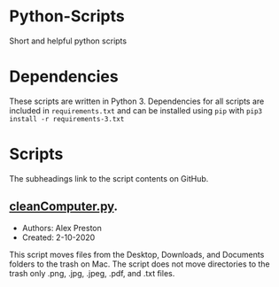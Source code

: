 # Python-Scripts
Short and helpful python scripts

# Dependencies
These scripts are written in Python 3. Dependencies for all scripts are included in `requirements.txt` and can be installed
using `pip` with `pip3 install -r requirements-3.txt`

# Scripts
The subheadings link to the script contents on GitHub.

## [cleanComputer.py](https://github.com/alexrpreston/Python-Scripts/blob/master/python3/cleanComputer.py).
+ Authors: Alex Preston
+ Created: 2-10-2020

This script moves files from the Desktop, Downloads, and Documents folders to the trash on Mac. The script does not move directories to the trash only .png, .jpg, .jpeg, .pdf, and .txt files.
